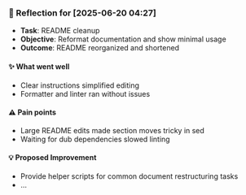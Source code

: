 ### :book: Reflection for [2025-06-20 04:27]
  - **Task**: README cleanup
  - **Objective**: Reformat documentation and show minimal usage
  - **Outcome**: README reorganized and shortened

#### :sparkles: What went well
  - Clear instructions simplified editing
  - Formatter and linter ran without issues

#### :warning: Pain points
  - Large README edits made section moves tricky in sed
  - Waiting for dub dependencies slowed linting

#### :bulb: Proposed Improvement
  - Provide helper scripts for common document restructuring tasks
  - …
